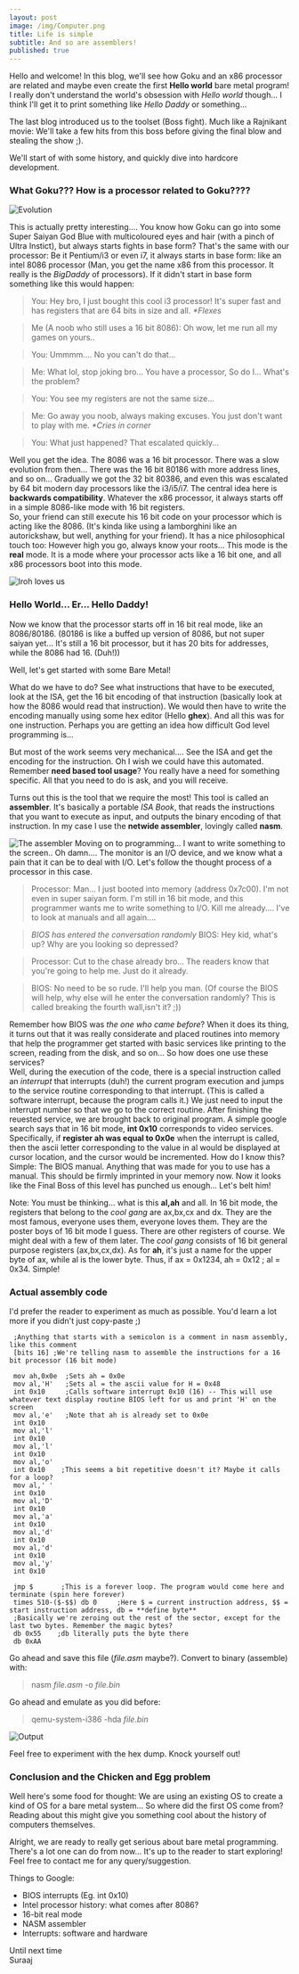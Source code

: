 ```yaml
---
layout: post
image: /img/Computer.png
title: Life is simple
subtitle: And so are assemblers!
published: true
---
```

Hello and welcome! In this blog, we'll see how Goku and an x86 processor are related and
maybe even create the first **Hello world** bare metal program! I really don't understand the world's obsession with *Hello world* though... I think I'll get it to print something like *Hello Daddy* or something...

The last blog introduced us to the toolset (Boss fight). Much like a Rajnikant movie: We'll take a few hits from this boss before giving the final blow and stealing the show ;).

We'll start of with some history, and quickly dive into hardcore development.

### What Goku??? How is a processor related to Goku????
![Evolution]( /img/Blog3/8086.jpg)

This is actually pretty interesting.... You know how Goku can go into some Super Saiyan God Blue with multicoloured eyes and hair (with a pinch of Ultra Instict), but always starts fights in base form? That's the same with our processor: Be it Pentium/i3 or even i7, it always starts in base form: like an intel 8086 processor (Man, you get the name x86 from this processor. It really is the *BigDaddy* of processors). If it didn't start in base form something like this would happen:

>You: Hey bro, I just bought this cool i3 processor! It's super fast and has registers that are 64 bits in size and all. *\*Flexes*

>Me (A noob who still uses a 16 bit 8086): Oh wow, let me run all my games on yours..

>You: Ummmm.... No you can't do that...

>Me: What lol, stop joking bro... You have a processor, So do I... What's the problem?

>You: You see my registers are not the same size...

>Me: Go away you noob, always making excuses. You just don't want to play with me. *\*Cries in corner*

>You: What just happened? That escalated quickly...

Well you get the idea. The 8086 was a 16 bit processor. There was a slow evolution from then... There was the 16 bit 80186 with more address lines, and so on... Gradually we got the 32 bit 80386, and even this was escalated by 64 bit modern day processors like the i3/i5/i7. The central idea here is **backwards compatibility**. Whatever the x86 processor, it always starts off in a simple 8086-like mode with 16 bit registers.  
So, your friend can still execute his 16 bit code on your processor which is acting like the 8086. (It's kinda like using a lamborghini like an autorickshaw, but well, anything for your friend). It has a nice philosophical touch too:
 However high you go, always know your roots... This mode is the **real** mode. It is a mode where your processor acts like a 16 bit one, and all x86 processors boot into this mode.

![Iroh loves us]( /img/Blog3/Iroh.jpg)


### Hello World... Er... Hello Daddy!
Now we know that the processor starts off in 16 bit real mode, like an 8086/80186. (80186 is like a buffed up version of 8086, but not super saiyan yet... It's still a 16 bit processor, but it has 20 bits for addresses, while the 8086 had 16. (Duh!))

Well, let's get started with some Bare Metal!

What do we have to do? See what instructions that have to be executed, look at the ISA, get the 16 bit encoding of that instruction (basically look at how the 8086 would read that instruction). We would then have to write the encoding manually using some hex editor (Hello **ghex**). And all this was for one instruction. Perhaps you are getting an idea how difficult God level programming is... 

But most of the work seems very mechanical.... See the ISA and get the encoding for the instruction. Oh I wish we could have this automated. Remember **need based tool usage**? You really have a need for something specific. All that you need to do is ask, and you will receive.

Turns out this is the tool that we require the most! This tool is called an **assembler**. It's basically a portable *ISA Book*, that reads the instructions that you want to execute as input, and outputs the binary encoding of that instruction. 
In my case I use the **netwide assembler**, lovingly called **nasm**.

![The assembler](/img/Blog3/Assembler.jpg)
Moving on to programming... I want to write something to the screen.. Oh damn.... The monitor is an I/O device, and we know what a pain that it can be to deal with I/O. Let's follow the thought process of a processor in this case.

>Processor: Man... I just booted into memory (address 0x7c00). I'm not even in super saiyan form. I'm still in 16 bit mode, and this programmer wants me to write something to I/O. Kill me already.... I've to look at manuals and all again....

>*BIOS has entered the conversation randomly*
>BIOS: Hey kid, what's up? Why are you looking so depressed?

>Processor: Cut to the chase already bro... The readers know that you're going to help me. Just do it already.

>BIOS: No need to be so rude. I'll help you man. (Of course the BIOS will help, why else will he enter the conversation randomly? This is called breaking the fourth wall,isn't it? ;))

Remember how BIOS was *the one who came before*? When it does its thing, it turns out that it was really considerate and placed routines into memory that help the programmer get started with basic services like printing to the screen, reading from the disk, and so on...
So how does one use these services?  
Well, during the execution of the code, there is a special instruction called an *interrupt* that interrupts (duh!) the current program execution and jumps to the service routine corresponding to that interrupt. (This is called a software interrupt, because the program calls it.)
We just need to input the interrupt number so that we go to the correct routine. After finishing the reuested service, we are brought back to original program. A simple google search says that in 16 bit mode, **int 0x10** corresponds to video services. Specifically, if **register ah was equal to 0x0e** when the interrupt is called, then the ascii letter corresponding to the value in al would be displayed at cursor location, and the cursor would be incremented. How do I know this? Simple: The BIOS manual. Anything that was made for you to use has a manual. This should be firmly imprinted in your memory now. 
Now it looks like the Final Boss of this level has punched us enough... Let's belt him!

Note: You must be thinking... what is this **al,ah** and all. In 16 bit mode, the registers that belong to the *cool gang* are ax,bx,cx and dx. They are the most famous, everyone uses them, everyone loves them. They are the poster boys of 16 bit mode I guess. There are other registers of course. We might deal with a few of them later. The *cool gang* consists of 16 bit general purpose registers (ax,bx,cx,dx). As for **ah**, it's just a name for the upper byte of ax, while al is the lower byte. Thus, if ax = 0x1234, ah = 0x12 ; al = 0x34. Simple!
### Actual assembly code
I'd prefer the reader to experiment as much as possible. You'd learn a lot more if you didn't just copy-paste ;)

```
 ;Anything that starts with a semicolon is a comment in nasm assembly, like this comment
 [bits 16] ;We're telling nasm to assemble the instructions for a 16 bit processor (16 bit mode)
 
 mov ah,0x0e  ;Sets ah = 0x0e
 mov al,'H'   ;Sets al = the ascii value for H = 0x48
 int 0x10     ;Calls software interrupt 0x10 (16) -- This will use whatever text display routine BIOS left for us and print 'H' on the screen
 mov al,'e'   ;Note that ah is already set to 0x0e
 int 0x10     
 mov al,'l'   
 int 0x10     
 mov al,'l'   
 int 0x10     
 mov al,'o'   
 int 0x10    ;This seems a bit repetitive doesn't it? Maybe it calls for a loop? 
 mov al,' '   
 int 0x10     
 mov al,'D'   
 int 0x10     
 mov al,'a'   
 int 0x10     
 mov al,'d'   
 int 0x10     
 mov al,'d'   
 int 0x10     
 mov al,'y'   
 int 0x10     

 jmp $       ;This is a forever loop. The program would come here and terminate (spin here forever)
 times 510-($-$$) db 0     ;Here $ = current instruction address, $$ = start instruction address, db = **define byte**
 ;Basically we're zeroing out the rest of the sector, except for the last two bytes. Remember the magic bytes?
 db 0x55    ;db literally puts the byte there
 db 0xAA
```
Go ahead and save this file (*file.asm* maybe?). Convert to binary (assemble)  with:
> nasm *file.asm* -o *file.bin*

Go ahead and emulate as you did before:
> qemu-system-i386 -hda *file.bin* 


![Output](/img/Blog3/Blog3.png)

Feel free to experiment with the hex dump. Knock yourself out!

### Conclusion and the Chicken and Egg problem
Well here's some food for thought: We are using an existing OS to create a kind of OS for a bare metal system... So where did the first OS come from? Reading about this might give you something cool about the history of computers themselves.

Alright, we are ready to really get serious about bare metal programming. There's a lot one can do from now... It's up to the reader to start exploring! Feel free to contact me for any query/suggestion. 

Things to Google: 
* BIOS interrupts (Eg. int 0x10)
* Intel processor history: what comes after 8086?
* 16-bit real mode
* NASM assembler
* Interrupts: software and hardware

Until next time  
Suraaj
